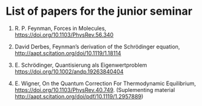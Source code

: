 List of papers for the junior seminar
=====================================

1.  R. P. Feynman, Forces in Molecules, <https://doi.org/10.1103/PhysRev.56.340>

2.  David Derbes, Feynman’s derivation of the Schrödinger equation, <http://aapt.scitation.org/doi/10.1119/1.18114>

3.  E. Schrödinger, Quantisierung als Eigenwertproblem <https://doi.org/10.1002/andp.19263840404>

4.  E. Wigner, On the Quantum Correction For Thermodynamic Equilibrium, <https://doi.org/10.1103/PhysRev.40.749>. (Suplementing material <http://aapt.scitation.org/doi/pdf/10.1119/1.2957889>)


